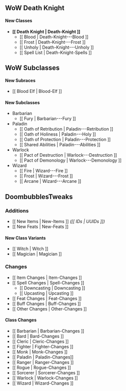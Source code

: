 ## WoW Death Knight

#### New Classes

- **[[ Death Knight | Death-Knight ]]**
  - [[ Blood | Death-Knight---Blood ]]
  - [[ Frost | Death-Knight---Frost ]]
  - [[ Unholy | Death-Knight---Unholy ]]
  - [[ Spell List | Death-Knight-Spells ]]

## WoW Subclasses

#### New Subraces
- [[ Blood Elf | Blood-Elf ]]

#### New Subclasses

- Barbarian
  - [[ Fury | Barbarian---Fury ]]
- Paladin
  - [[ Oath of Retribution | Paladin---Retribution ]]
  - [[ Oath of Holiness | Paladin---Holy ]]
  - [[ Oath of Protection | Paladin---Protection ]]
  - [[ Shared Abilities | Paladin---Abilities ]]
- Warlock
  - [[ Pact of Destruction | Warlock---Destruction ]]
  - [[ Pact of Demonology | Warlock---Demonology ]]
- Wizard
  - [[ Fire | Wizard---Fire ]]
  - [[ Frost | Wizard---Frost ]]
  - [[ Arcane | Wizard---Arcane ]]

## DoombubblesTweaks

### Additions

- [[ New Items | New-Items ]] *([[ IDs | UUIDs ]])*
- [[ New Feats | New-Feats ]]

#### New Class Variants

- [[ Witch | Witch ]]
- [[ Magician | Magician ]]

### Changes

- [[ Item Changes | Item-Changes ]]
- [[ Spell Changes | Spell-Changes ]]
  - [[ Downcasting | Downcasting ]]
  - [[ Upcasting | Upcasting ]]
- [[ Feat Changes | Feat-Changes ]]
- [[ Buff Changes | Buff-Changes ]]
- [[ Other Changes | Other-Changes ]]

#### Class Changes

- [[ Barbarian | Barbarian-Changes ]]
- [[ Bard | Bard-Changes ]]
- [[ Cleric | Cleric-Changes ]]
- [[ Fighter | Fighter-Changes ]]
- [[ Monk | Monk-Changes ]]
- [[ Paladin | Paladin-Changes]]
- [[ Ranger | Ranger-Changes ]]
- [[ Rogue | Rogue-Changes ]]
- [[ Sorcerer | Sorcerer-Changes ]]
- [[ Warlock | Warlock-Changes ]]
- [[ Wizard | Wizard-Changes ]]
